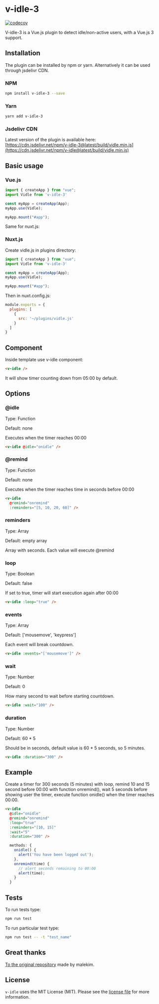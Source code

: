 # v-idle-3

[![codecov](https://codecov.io/gh/eladcandroid/v-idle-3/branch/master/graph/badge.svg)](https://codecov.io/gh/eladcandroid/v-idle)

V-idle-3 is a Vue.js plugin to detect idle/non-active users, with a Vue.js 3 support.

## Installation

The plugin can be installed by npm or yarn. Alternatively it can be used through jsdelivr CDN.

### NPM

```bash
npm install v-idle-3 --save
```

### Yarn

```bash
yarn add v-idle-3
```

### Jsdelivr CDN

Latest version of the plugin is available here:
[https://cdn.jsdelivr.net/npm/v-idle-3@latest/build/vidle.min.js](https://cdn.jsdelivr.net/npm/v-idle@latest/build/vidle.min.js)

## Basic usage

### Vue.js

```javascript
import { createApp } from "vue";
import Vidle from 'v-idle-3'

const myApp = createApp(App);
myApp.use(Vidle);

myApp.mount("#app");
```

Same for nuxt.js:

### Nuxt.js

Create vidle.js in plugins directory:

```javascript
import { createApp } from "vue";
import Vidle from 'v-idle-3'

const myApp = createApp(App);
myApp.use(Vidle);

myApp.mount("#app");
```

Then in nuxt.config.js:

```javascript
module.exports = {
  plugins: [
    {
      src: '~/plugins/vidle.js'
    }
  ]
}
```

## Component

Inside template use v-idle component:

```html
<v-idle />
```

It will show timer counting down from 05:00 by default.

## Options

### @idle

Type: Function

Default: none

Executes when the timer reaches 00:00

```html
<v-idle @idle="onidle" />
```

### @remind

Type: Function

Default: none

Executes when the timer reaches time in seconds before 00:00

```html
<v-idle
  @remind="onremind"
  :reminders="[5, 10, 20, 60]" />
```

### reminders

Type: Array

Default: empty array

Array with seconds. Each value will execute @remind

### loop

Type: Boolean

Default: false

If set to true, timer will start execution again after 00:00

```html
<v-idle :loop="true" />
```

### events

Type: Array

Default: ['mousemove', 'keypress']

Each event will break countdown.

```html
<v-idle :events="['mousemove']" />
```

### wait

Type: Number

Default: 0

How many second to wait before starting countdown.

```html
<v-idle :wait="100" />
```

### duration

Type: Number

Default: 60 * 5

Should be in seconds, default value is 60 * 5 seconds, so 5 minutes.

```html
<v-idle :duration="300" />
```

## Example

Create a timer for 300 seconds (5 minutes) with loop, remind 10 and 15 second before 00:00 with function onremind(), wait 5 seconds before showing user the timer, execute function onidle() when the timer reaches 00:00.

```html
<v-idle
  @idle="onidle"
  @remind="onremind"
  :loop="true"
  :reminders="[10, 15]"
  :wait="5"
  :duration="300" />
```

```javascript
  methods: {
    onidle() {
      alert('You have been logged out');
    },
    onremind(time) {
      // alert seconds remaining to 00:00
      alert(time);
    }
  }
```

## Tests

To run tests type:
```bash
npm run test
```

To run particular test type:
```bash
npm run test -- -t "test_name"
```

## Great thanks
[To the original repository](https://github.com/malekim/v-idle) made by malekim.
## License

`v-idle` uses the MIT License (MIT). Please see the [license file](https://github.com/eladcandroid/v-idle-3/blob/master/LICENSE) for more information.
